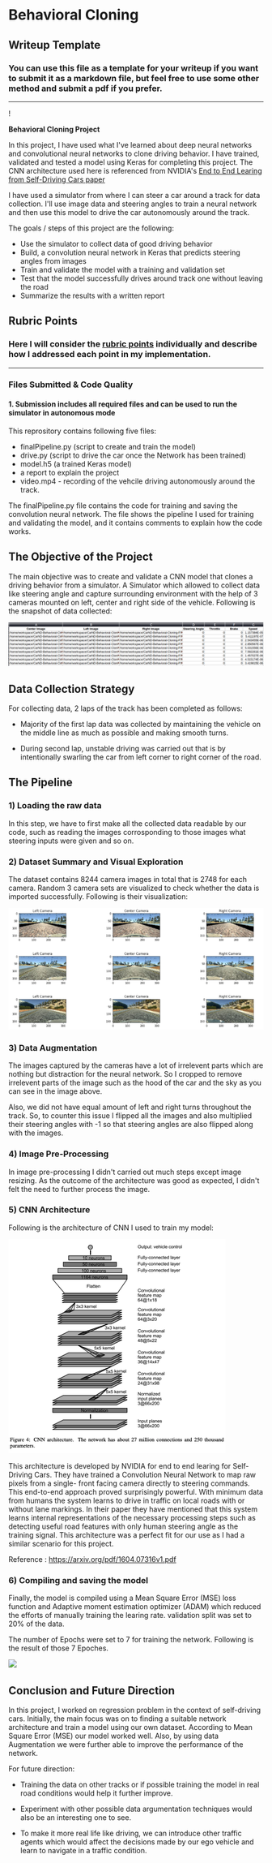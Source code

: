# **Behavioral Cloning** 

## Writeup Template

### You can use this file as a template for your writeup if you want to submit it as a markdown file, but feel free to use some other method and submit a pdf if you prefer.

---

! [](sample.gif)

**Behavioral Cloning Project**

In this project, I have used what I've learned about deep neural networks and convolutional neural networks to clone driving behavior. I have trained, validated and tested a model using Keras for completing this project. The CNN architecture used here is referenced from NVIDIA's [End to End Learing from Self-Driving Cars paper](https://arxiv.org/pdf/1604.07316v1.pdf)

I have used a simulator from where I can steer a car around a track for data collection. I'll use image data and steering angles to train a neural network and then use this model to drive the car autonomously around the track.

The goals / steps of this project are the following:
* Use the simulator to collect data of good driving behavior
* Build, a convolution neural network in Keras that predicts steering angles from images
* Train and validate the model with a training and validation set
* Test that the model successfully drives around track one without leaving the road
* Summarize the results with a written report




[//]: # (Image References)

[image1]: ./examples/placeholder.png "Model Visualization"
[image2]: ./examples/placeholder.png "Grayscaling"
[image3]: ./examples/placeholder_small.png "Recovery Image"
[image4]: ./examples/placeholder_small.png "Recovery Image"
[image5]: ./examples/placeholder_small.png "Recovery Image"
[image6]: ./examples/placeholder_small.png "Normal Image"
[image7]: ./examples/placeholder_small.png "Flipped Image"


## Rubric Points
### Here I will consider the [rubric points](https://review.udacity.com/#!/rubrics/432/view) individually and describe how I addressed each point in my implementation.  

---
### Files Submitted & Code Quality

#### 1. Submission includes all required files and can be used to run the simulator in autonomous mode

This reprository contains following five files:

* finalPipeline.py (script to create and train the model) 
* drive.py (script to drive the car once the Network has been trained)
* model.h5 (a trained Keras model)
* a report to explain the project
* video.mp4 - recording of the vehcile driving autonomously around the track.

The finalPipeline.py file contains the code for training and saving the convolution neural network. The file shows the pipeline I used for training and validating the model, and it contains comments to explain how the code works.

## The Objective of the Project

The main objective was to create and validate a CNN model that clones a driving behavior from a simulator. A Simulator which allowed to collect data like steering angle and capture surrounding environment with the help of 3 cameras mounted on left, center and right side of the vehicle. Following is the snapshot of data collected:

<img src="examples/driving_log_snap.png">


## Data Collection Strategy

For collecting data, 2 laps of the track has been completed as follows:

* Majority of the first lap data was collected by maintaining the vehicle on the middle line as much as possible and making smooth turns.

* During second lap, unstable driving was carried out that is by intentionally swarling the car from left corner to right corner of the road.

## The Pipeline

### 1) Loading the raw data

In this step, we have to first make all the collected data readable by our code, such as reading the images corrosponding to those images what steering inputs were given and so on.

### 2) Dataset Summary and Visual Exploration

The dataset contains 8244 camera images in total that is 2748 for each camera. Random 3 camera sets are visualized to check whether the data is imported successfully. Following is their visualization:

<img src="examples/Data_Exploration.png">

### 3) Data Augmentation

The images captured by the cameras have a lot of irrelevent parts which are nothing but distraction for the neural network. So I cropped to remove irrelevent parts of the image such as the hood of the car and the sky as you can see in the image above.

Also, we did not have equal amount of left and right turns throughout the track. So, to counter this issue I flipped all the images and also multiplied their steering angles with -1 so that steering angles are also flipped along with the images.

### 4) Image Pre-Processing

In image pre-processing I didn't carried out much steps except image resizing. As the outcome of the architecture was good as expected, I didn't felt the need to further process the image.

### 5) CNN Architecture

Following is the architecture of CNN I used to train my model:

<img src="examples/cnn.png">

This architecture is developed by NVIDIA for end to end learing for Self-Driving Cars. They have trained a Convolution Neural Network to map raw pixels from a single- front facing camera directly to steering commands. This end-to-end approach proved surprisingly powerful. With minimum data from humans the system learns to drive in traffic on local roads with or without lane markings. In their paper they have mentioned that this system learns internal representations of the necessary processing steps such as detecting useful road features with only human steering angle as the training signal. This architecture was a perfect fit for our use as I had a similar scenario for this project.

Reference : https://arxiv.org/pdf/1604.07316v1.pdf

### 6) Compiling and saving the model

Finally, the model is compiled using a Mean Square Error (MSE) loss function and Adaptive moment estimation optimizer (ADAM) which reduced the efforts of manually training the learing rate. validation split was set to 20% of the data.

The number of Epochs were set to 7 for training the network. Following is the result of those 7 Epoches.

<img src="examples/Epoches.png">


## Conclusion and Future Direction

In this project, I worked on regression problem in the context of self-driving cars. Initially, the main focus was on to finding a suitable network architecture and train a model using our own dataset. According to Mean Square Error (MSE) our model worked well. Also, by using data Augmentation we were further able to improve the performance of the network.

For future direction:
* Training the data on other tracks or if possible training the model in real road conditions would help it further improve.

* Experiment with other possible data argumentation techniques would also be an interesting one to see.

* To make it more real life like driving, we can introduce other traffic agents which would affect the decisions made by our ego vehicle and learn to navigate in a traffic condition.